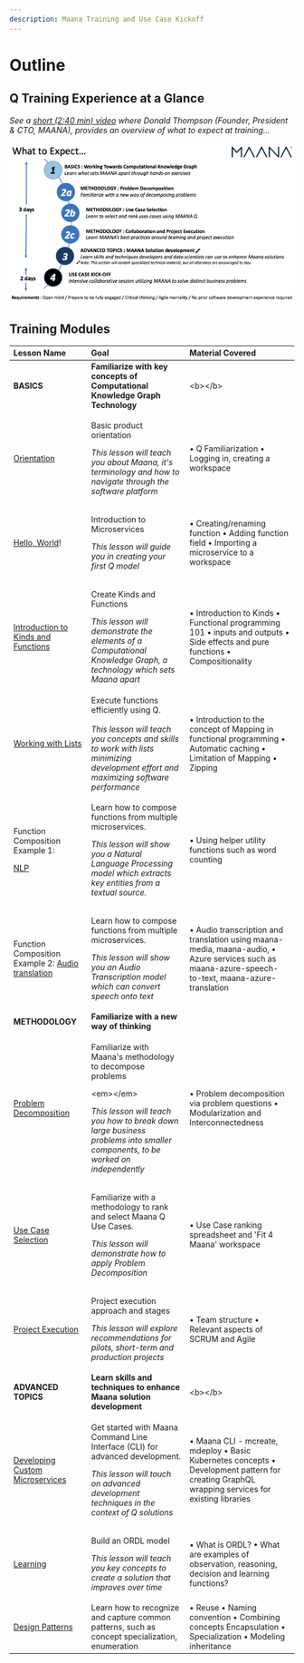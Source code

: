 ```yaml
---
description: Maana Training and Use Case Kickoff
---
```


# Outline

## Q Training Experience at a Glance

_See a_ [_short \(2:40 min\) video_](https://maanaimages.blob.core.windows.net/maana-q-documentation/Maana%20Training%20Teaser.mov) _where Donald Thompson \(Founder, President & CTO, MAANA\), provides an overview of what to expect at training..._

![](../.gitbook/assets/image%20%2849%29.png)

## Training Modules

<table>
  <thead>
    <tr>
      <th style="text-align:left"><b>Lesson Name</b>
      </th>
      <th style="text-align:left"><b>Goal</b>
      </th>
      <th style="text-align:left"><b>Material Covered</b>
      </th>
    </tr>
  </thead>
  <tbody>
    <tr>
      <td style="text-align:left"><b>BASICS</b>
      </td>
      <td style="text-align:left"><b>Familiarize with key concepts of Computational Knowledge Graph Technology</b>
      </td>
      <td style="text-align:left">&lt;b&gt;&lt;/b&gt;</td>
    </tr>
    <tr>
      <td style="text-align:left"><a href="basics/basic-orientation.md">Orientation</a>
      </td>
      <td style="text-align:left">
        <p>Basic product orientation</p>
        <p></p>
        <p><em>This lesson will teach you about Maana, it&apos;s terminology and how to navigate through the software platform</em>
        </p>
      </td>
      <td style="text-align:left">&#x2022; Q Familiarization &#x2022; Logging in, creating a workspace</td>
    </tr>
    <tr>
      <td style="text-align:left"><a href="basics/hello-world.md">Hello, World</a>!</td>
      <td style="text-align:left">
        <p>Introduction to Microservices</p>
        <p></p>
        <p><em>This lesson will guide you in creating your first Q model</em>
        </p>
      </td>
      <td style="text-align:left">&#x2022; Creating/renaming function &#x2022; Adding function field &#x2022;
        Importing a microservice to a workspace</td>
    </tr>
    <tr>
      <td style="text-align:left"><a href="basics/using-kinds-and-function-to-build-a-knowledge-graph/">Introduction to Kinds and Functions</a>
      </td>
      <td style="text-align:left">
        <p>Create Kinds and Functions</p>
        <p></p>
        <p><em>This lesson will demonstrate the elements of a Computational Knowledge Graph, a technology which sets Maana apart</em>
        </p>
      </td>
      <td style="text-align:left">&#x2022; Introduction to Kinds &#x2022; Functional programming 101 &#x2022;
        inputs and outputs &#x2022; Side effects and pure functions &#x2022; Compositionality</td>
    </tr>
    <tr>
      <td style="text-align:left"><a href="basics/working-with-lists/">Working with Lists</a>
      </td>
      <td style="text-align:left">Execute functions efficiently using Q.
        <br /><em><br />This lesson will teach you concepts and skills to work with lists minimizing development effort and maximizing software performance</em>
      </td>
      <td style="text-align:left">&#x2022; Introduction to the concept of Mapping in functional programming
        &#x2022; Automatic caching &#x2022; Limitation of Mapping &#x2022; Zipping</td>
    </tr>
    <tr>
      <td style="text-align:left">
        <p>Function Composition Example 1:</p>
        <p><a href="basics/microservices-examples/nlp.md">NLP</a>
        </p>
      </td>
      <td style="text-align:left">
        <p>Learn how to compose functions from multiple microservices.</p>
        <p></p>
        <p><em>This lesson will show you a Natural Language Processing model which extracts key entities from a textual source.</em>
        </p>
      </td>
      <td style="text-align:left">&#x2022; Using helper utility functions such as word counting</td>
    </tr>
    <tr>
      <td style="text-align:left">Function Composition Example 2: <a href="basics/microservices-examples/audio-translation.md">Audio translation</a>
      </td>
      <td style="text-align:left">
        <p>Learn how to compose functions from multiple microservices.</p>
        <p></p>
        <p><em>This lesson will show you an Audio Transcription model which can convert speech onto text</em>
        </p>
      </td>
      <td style="text-align:left">&#x2022; Audio transcription and translation using maana-media, maana-audio,
        &#x2022; Azure services such as maana-azure-speech-to-text, maana-azure-translation</td>
    </tr>
    <tr>
      <td style="text-align:left"><b>METHODOLOGY</b>
      </td>
      <td style="text-align:left"><b>Familiarize with a new way of thinking</b>
      </td>
      <td style="text-align:left"></td>
    </tr>
    <tr>
      <td style="text-align:left"><a href="methodology/problem-questions-and-decomposition/">Problem Decomposition</a>
      </td>
      <td style="text-align:left">
        <p>Familiarize with Maana&apos;s methodology to decompose problems</p>
        <p>&lt;em&gt;&lt;/em&gt;</p>
        <p><em>This lesson will teach you how to break down large business problems into smaller components, to be worked on independently</em>
        </p>
      </td>
      <td style="text-align:left">&#x2022; Problem decomposition via problem questions &#x2022; Modularization
        and Interconnectedness</td>
    </tr>
    <tr>
      <td style="text-align:left"><a href="methodology/use-case-selection.md">Use Case Selection</a>
      </td>
      <td style="text-align:left">
        <p>Familiarize with a methodology to rank and select Maana Q Use Cases.</p>
        <p></p>
        <p><em>This lesson will demonstrate how to apply Problem Decomposition</em>
        </p>
      </td>
      <td style="text-align:left">&#x2022; Use Case ranking spreadsheet and &apos;Fit 4 Maana&apos; workspace</td>
    </tr>
    <tr>
      <td style="text-align:left"><a href="methodology/kickoff-session.md">Project Execution</a>
      </td>
      <td style="text-align:left">
        <p>Project execution approach and stages</p>
        <p></p>
        <p><em>This lesson will explore recommendations for pilots, short-term and production projects</em>
        </p>
      </td>
      <td style="text-align:left">&#x2022; Team structure &#x2022; Relevant aspects of SCRUM and Agile</td>
    </tr>
    <tr>
      <td style="text-align:left"><b>ADVANCED TOPICS</b>
      </td>
      <td style="text-align:left"><b>Learn skills and techniques to enhance Maana solution development</b>
      </td>
      <td style="text-align:left">&lt;b&gt;&lt;/b&gt;</td>
    </tr>
    <tr>
      <td style="text-align:left"><a href="advanced/developer-steel-thread.md">Developing Custom Microservices</a>
      </td>
      <td style="text-align:left">
        <p>Get started with Maana Command Line Interface (CLI) for advanced development.</p>
        <p></p>
        <p><em>This lesson will touch on advanced development techniques in the context of Q solutions</em>
        </p>
      </td>
      <td style="text-align:left">&#x2022; Maana CLI - mcreate, mdeploy &#x2022; Basic Kubernetes concepts
        &#x2022; Development pattern for creating GraphQL wrapping services for
        existing libraries</td>
    </tr>
    <tr>
      <td style="text-align:left"><a href="advanced/learning/">Learning</a>
      </td>
      <td style="text-align:left">
        <p>Build an ORDL model<em><br /></em>
        </p>
        <p><em>This lesson will teach you key concepts to create a solution that improves over time</em>
        </p>
      </td>
      <td style="text-align:left">&#x2022; What is ORDL? &#x2022; What are examples of observation, reasoning,
        decision and learning functions?</td>
    </tr>
    <tr>
      <td style="text-align:left"><a href="basics/design-patterns/">Design Patterns</a>
      </td>
      <td style="text-align:left">Learn how to recognize and capture common patterns, such as concept specialization,
        enumeration</td>
      <td style="text-align:left">&#x2022; Reuse &#x2022; Naming convention &#x2022; Combining concepts
        Encapsulation &#x2022; Specialization &#x2022; Modeling inheritance</td>
    </tr>
  </tbody>
</table>





